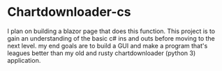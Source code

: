 # Chartdownloader-cs

I plan on building a blazor page that does this function. This project is to gain an understanding of the basic c# ins and outs before moving to the next level. my end goals are to build a GUI and make a program that's leagues better than my old and rusty chartdownloader (python 3) application.
